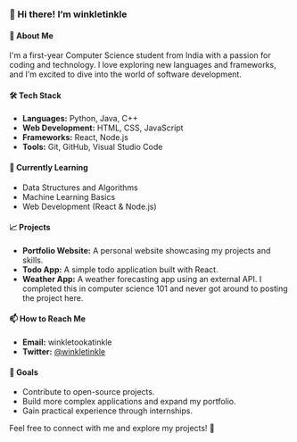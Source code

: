 ### 👋 Hi there! I’m **winkletinkle**

#### 🌟 About Me
I'm a first-year Computer Science student from India with a passion for coding and technology. I love exploring new languages and frameworks, and I'm excited to dive into the world of software development.

#### 🛠️ Tech Stack
- **Languages:** Python, Java, C++
- **Web Development:** HTML, CSS, JavaScript
- **Frameworks:** React, Node.js
- **Tools:** Git, GitHub, Visual Studio Code

#### 🌱 Currently Learning
- Data Structures and Algorithms
- Machine Learning Basics
- Web Development (React & Node.js)

#### 📈 Projects
- **Portfolio Website:** A personal website showcasing my projects and skills. 
- **Todo App:** A simple todo application built with React. 
- **Weather App:** A weather forecasting app using an external API. I completed this in computer science 101 and never got around to posting the project here.

#### 📫 How to Reach Me
- **Email:** winkletookatinkle
- **Twitter:** [@winkletinkle](#)

#### 🎯 Goals
- Contribute to open-source projects.
- Build more complex applications and expand my portfolio.
- Gain practical experience through internships.

Feel free to connect with me and explore my projects! 🚀
